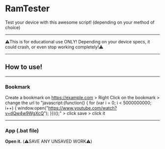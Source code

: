 # RamTester
Test your device with this awesome script! (depending on your method of choice)

---

⚠️This is for educational use ONLY! Depending on your device specs, it could crash, or even stop working completely!⚠️

---

## How to use!

---

### Bookmark
Create a bookmark on https://example.com > Right Click on the bookmark > change the url to "javascript:(function() {  for (var i = 0; i < 5000000000; i++) {    window.open("https://www.youtube.com/watch?v=dQw4w9WgXcQ");  }})();" > click save > click it

---

### App (.bat file)

**Open it.** (⚠️SAVE ANY UNSAVED WORK⚠️)
